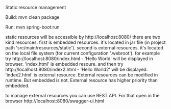 Static resource management

Build:
mvn clean package

Run:
mvn spring-boot:run

static resources will be accessible by http://localhost:8080/
there are two kind resources. first is embedded resources. it's located in jar file (in project path 'src/main/resources/static'). second is external resources. it's located on the local file system (for current configuration '.webroot'). for example try http://localhost:8080/index.html - 'Hello World' will be displayed in browser. 'index.html' is embedded resoure. and then try http://localhost:8080/index2.html - 'Hello World2' will be displayed. 'index2.html' is external resource. External resources can be modified in runtime. But embedded is not. External resource has higher priority than embedded.

to manage external resources you can use REST API. For that open in the browser http://localhost:8080/swagger-ui.html
